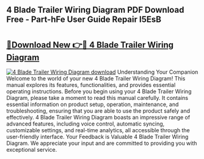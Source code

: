 ## 4 Blade Trailer Wiring Diagram PDF Download Free - Part-hFe User Guide Repair I5EsB

# <h2><a href="http://dfnvwgd.blite.top/?on=4+Blade+Trailer+Wiring+Diagram">🔗Download New 👉🔴 4 Blade Trailer Wiring Diagram</a></h2>

[![4 Blade Trailer Wiring Diagram download](https://i.imgur.com/lujVjoI.png)](http://dfnvwgd.blite.top/?on=4+Blade+Trailer+Wiring+Diagram)
Understanding Your Companion Welcome to the world of your new 4 Blade Trailer Wiring Diagram! This manual explores its features, functionalities, and provides essential operating instructions. Before you begin using your 4 Blade Trailer Wiring Diagram, please take a moment to read this manual carefully. It contains essential information on product setup, operation, maintenance, and troubleshooting, ensuring that you are able to use the product safely and effectively. 4 Blade Trailer Wiring Diagram boasts an impressive range of advanced features, including voice control, automatic syncing, customizable settings, and real-time analytics, all accessible through the user-friendly interface. Your Feedback is Valuable 4 Blade Trailer Wiring Diagram. We appreciate your input and are committed to providing you with exceptional service.
